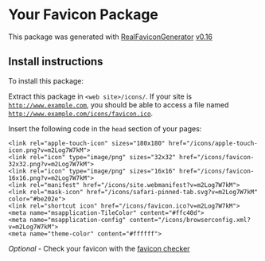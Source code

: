 # Your Favicon Package

This package was generated with [RealFaviconGenerator](https://realfavicongenerator.net/) [v0.16](https://realfavicongenerator.net/change_log#v0.16)

## Install instructions

To install this package:

Extract this package in <code>&lt;web site&gt;/icons/</code>. If your site is <code>http://www.example.com</code>, you should be able to access a file named <code>http://www.example.com/icons/favicon.ico</code>.

Insert the following code in the `head` section of your pages:

    <link rel="apple-touch-icon" sizes="180x180" href="/icons/apple-touch-icon.png?v=m2Log7W7kM">
    <link rel="icon" type="image/png" sizes="32x32" href="/icons/favicon-32x32.png?v=m2Log7W7kM">
    <link rel="icon" type="image/png" sizes="16x16" href="/icons/favicon-16x16.png?v=m2Log7W7kM">
    <link rel="manifest" href="/icons/site.webmanifest?v=m2Log7W7kM">
    <link rel="mask-icon" href="/icons/safari-pinned-tab.svg?v=m2Log7W7kM" color="#be202e">
    <link rel="shortcut icon" href="/icons/favicon.ico?v=m2Log7W7kM">
    <meta name="msapplication-TileColor" content="#ffc40d">
    <meta name="msapplication-config" content="/icons/browserconfig.xml?v=m2Log7W7kM">
    <meta name="theme-color" content="#ffffff">

*Optional* - Check your favicon with the [favicon checker](https://realfavicongenerator.net/favicon_checker)